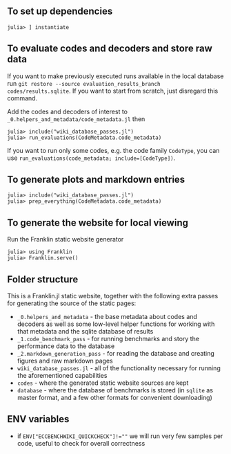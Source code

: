 ## To set up dependencies

```
julia> ] instantiate
```

## To evaluate codes and decoders and store raw data

If you want to make previously executed runs available in the local database run `git restore --source evaluation_results_branch codes/results.sqlite`. If you want to start from scratch, just disregard this command.

Add the codes and decoders of interest to `_0.helpers_and_metadata/code_metadata.jl` then

```
julia> include("wiki_database_passes.jl")
julia> run_evaluations(CodeMetadata.code_metadata)
```

If you want to run only some codes, e.g. the code family `CodeType`, you can use `run_evaluations(code_metadata; include=[CodeType])`.

## To generate plots and markdown entries

```
julia> include("wiki_database_passes.jl")
julia> prep_everything(CodeMetadata.code_metadata)
```

## To generate the website for local viewing

Run the Franklin static website generator

```
julia> using Franklin
julia> Franklin.serve()
```

## Folder structure

This is a Franklin.jl static website, together with the following extra passes for generating the source of the static pages:

- `_0.helpers_and_metadata` - the base metadata about codes and decoders as well as some low-level helper functions for working with that metadata and the sqlite database of results
- `_1.code_benchmark_pass` - for running benchmarks and story the performance data to the database
- `_2.markdown_generation_pass` - for reading the database and creating figures and raw markdown pages
- `wiki_database_passes.jl` - all of the functionality necessary for running the aforementioned capabilities
- `codes` - where the generated static website sources are kept
- `database` - where the database of benchmarks is stored (in `sqlite` as master format, and a few other formats for convenient downloading)

## ENV variables

- if `ENV["ECCBENCHWIKI_QUICKCHECK"]!=""` we will run very few samples per code, useful to check for overall correctness